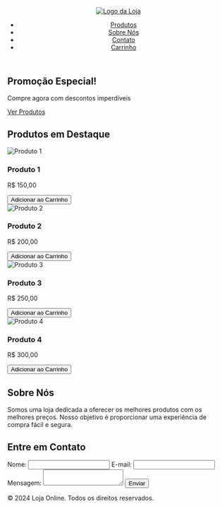 <!DOCTYPE html>
<html lang="pt-br">
<head>
  <meta charset="UTF-8">
  <meta name="viewport" content="width=device-width, initial-scale=1.0">
  <meta http-equiv="X-UA-Compatible" content="IE=edge">
  <title>Loja Online - Compre Agora!</title>
  <link rel="stylesheet" href="styles.css">
</head>
<body>
  <!-- Cabeçalho com barra de navegação -->
  <header>
    <nav class="navbar">
      <div class="logo">
        <a href="#"><img src="logo.png" alt="Logo da Loja"></a>
      </div>
      <ul class="nav-links">
        <li><a href="#produtos">Produtos</a></li>
        <li><a href="#sobre">Sobre Nós</a></li>
        <li><a href="#contato">Contato</a></li>
        <li><a href="#carrinho">Carrinho</a></li>
      </ul>
    </nav>
  </header>

  <!-- Banner de destaque -->
  <section class="banner">
    <h1>Promoção Especial!</h1>
    <p>Compre agora com descontos imperdíveis</p>
    <a href="#produtos" class="btn">Ver Produtos</a>
  </section>

  <!-- Seção de produtos -->
  <section id="produtos" class="produtos">
    <h2>Produtos em Destaque</h2>
    <div class="grid-container">
      <div class="produto">
        <img src="produto1.jpg" alt="Produto 1">
        <h3>Produto 1</h3>
        <p>R$ 150,00</p>
        <button class="btn">Adicionar ao Carrinho</button>
      </div>
      <div class="produto">
        <img src="produto2.jpg" alt="Produto 2">
        <h3>Produto 2</h3>
        <p>R$ 200,00</p>
        <button class="btn">Adicionar ao Carrinho</button>
      </div>
      <div class="produto">
        <img src="produto3.jpg" alt="Produto 3">
        <h3>Produto 3</h3>
        <p>R$ 250,00</p>
        <button class="btn">Adicionar ao Carrinho</button>
      </div>
      <div class="produto">
        <img src="produto4.jpg" alt="Produto 4">
        <h3>Produto 4</h3>
        <p>R$ 300,00</p>
        <button class="btn">Adicionar ao Carrinho</button>
      </div>
    </div>
  </section>

  <!-- Seção sobre nós -->
  <section id="sobre" class="sobre">
    <h2>Sobre Nós</h2>
    <p>Somos uma loja dedicada a oferecer os melhores produtos com os melhores preços. Nosso objetivo é proporcionar uma experiência de compra fácil e segura.</p>
  </section>

  <!-- Seção de contato -->
  <section id="contato" class="contato">
    <h2>Entre em Contato</h2>
    <form action="#" method="POST">
      <label for="nome">Nome:</label>
      <input type="text" id="nome" name="nome" required>
      <label for="email">E-mail:</label>
      <input type="email" id="email" name="email" required>
      <label for="mensagem">Mensagem:</label>
      <textarea id="mensagem" name="mensagem" required></textarea>
      <button type="submit" class="btn">Enviar</button>
    </form>
  </section>

  <!-- Rodapé -->
  <footer>
    <p>&copy; 2024 Loja Online. Todos os direitos reservados.</p>
  </footer>

  <script src="app.js"></script>
</body>
</html>


  <!DOCTYPE css
* {
    margin: 0;
    padding: 0;
    box-sizing: border-box;
  }
  
  body {
    font-family: Arial, sans-serif;
    background-color: #f4f4f4;
    color: #333;
  }
  
  header {
    background-color: #333;
    color: #fff;
    padding: 1rem 0;
  }
  
  .navbar {
    display: flex;
    justify-content: space-between;
    align-items: center;
    max-width: 1200px;
    margin: 0 auto;
    padding: 0 20px;
  }
  
  .nav-links {
    list-style: none;
    display: flex;
  }
  
  .nav-links li {
    margin-left: 20px;
  }
  
  .nav-links a {
    color: #fff;
    text-decoration: none;
    font-size: 1.1rem;
  }
  
  .banner {
    background: url('banner.jpg') no-repeat center center/cover;
    color: #fff;
    text-align: center;
    padding: 100px 20px;
  }
  
  .banner h1 {
    font-size: 3rem;
    margin-bottom: 20px;
  }
  
  .btn {
    padding: 10px 20px;
    background-color: #ff5a5f;
    color: #fff;
    border: none;
    cursor: pointer;
    font-size: 1rem;
    border-radius: 5px;
  }
  
  .produtos {
    padding: 50px 20px;
    background-color: #fff;
  }
  
  .grid-container {
    display: grid;
    grid-template-columns: repeat(auto-fit, minmax(250px, 1fr));
    gap: 20px;
    max-width: 1200px;
    margin: 0 auto;
  }
  
  .produto {
    background-color: #fff;
    border: 1px solid #ddd;
    padding: 20px;
    text-align: center;
  }
  
  .produto img {
    max-width: 100%;
    height: auto;
  }
  
  .produto h3 {
    font-size: 1.2rem;
    margin: 10px 0;
  }
  
  .produto p {
    font-size: 1.1rem;
    color: #888;
    margin-bottom: 10px;
  }
  
  .sobre, .contato {
    padding: 50px 20px;
    text-align: center;
    background-color: #f9f9f9;
  }
  
  footer {
    background-color: #333;
    color: #fff;
    text-align: center;
    padding: 20px;
  }
  
